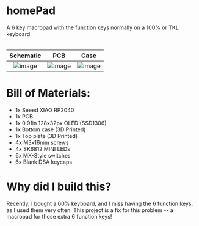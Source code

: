 # homePad
A 6 key macropad with the function keys normally on a 100% or TKL keyboard  
<br>

Schematic            |  PCB         |   Case
:-------------------------:|:-------------------------:|:-------------------------:|
![image](https://github.com/user-attachments/assets/6bc08f9d-f007-462e-8448-7b4d02f930d7)    |  ![image](https://github.com/user-attachments/assets/8ef930e5-227e-4ea8-9df0-1d186fa5b44f)  | ![image](https://github.com/user-attachments/assets/13c7de30-4fd4-4ff7-aed5-26357d966847)

# Bill of Materials:  
- 1x Seeed XIAO RP2040
- 1x PCB
- 1x 0.91in 128x32px OLED (SSD1306)
- 1x Bottom case (3D Printed)
- 1x Top plate (3D Printed)
- 4x M3x16mm screws
- 4x SK6812 MINI LEDs
- 6x MX-Style switches
- 6x Blank DSA keycaps

# Why did I build this?
  Recently, I bought a 60% keyboard, and I miss having the 6 function keys, as I used them very often. This project is a fix for this problem -- a macropad for those extra 6 function keys!
